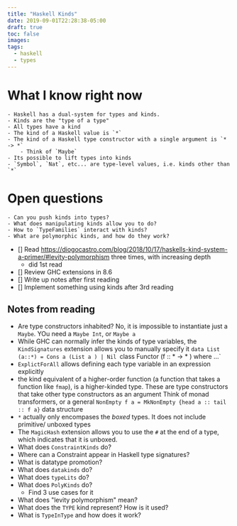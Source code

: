 ```yaml
---
title: "Haskell Kinds"
date: 2019-09-01T22:28:38-05:00
draft: true
toc: false
images:
tags:
  - haskell
  - types
---
```


# What I know right now
    - Haskell has a dual-system for types and kinds.
    - Kinds are the "type of a type"
    - All types have a kind
    - The kind of a Haskell value is `*`
    - The kind of a Haskell type constructor with a single argument is `* -> *`
        - Think of `Maybe`
    - Its possible to lift types into kinds
    - `Symbol`, `Nat`, etc... are type-level values, i.e. kinds other than `*`

# Open questions
    - Can you push kinds into types?
    - What does manipulating kinds allow you to do?
    - How to `TypeFamilies` interact with kinds?
    - What are polymorphic kinds, and how do they work?

- [] Read https://diogocastro.com/blog/2018/10/17/haskells-kind-system-a-primer/#levity-polymorphism three times, with increasing depth
    - did 1st read
- [] Review GHC extensions in 8.6
- [] Write up notes after first reading
- [] Implement something using kinds after 3rd reading


## Notes from reading
- Are type constructors inhabited?
    No, it is impossible to instantiate just a `Maybe`. YOu need a `Maybe Int`, or `Maybe a`
- While GHC can normally infer the kinds of type variables, the `KindSignatures` extension allows you to manually specify it
    `data List (a::*) = Cons a (List a ) | Nil
    `class Functor (f :: * -> * ) where ...`
- `ExplictForAll` allows defining each type variable in an expression explicitly
- the kind equivalent of a higher-order function (a function that takes a function like `fmap`), is a higher-kinded type. These are type constructors that take other type constructors as an argument
    Think of monad transformers, or a general `NonEmpty f a = MkNonEmpty {head a :: tail :: f a}` data structure
- `*` actually only encompases the _boxed_ types. It does not include primitive/ unboxed types
- The `MagicHash` extension allows you to use the `#` at the end of a type, which indicates that it is unboxed.
- What does `ConstraintKinds` do?
- Where can a Constraint appear in Haskell type signatures?
- What is datatype promotion?
- What does `datakinds` do?
- What does `typeLits` do?
- What does `PolyKinds` do?
    - Find 3 use cases for it
- What does "levity polymorphism" mean?
- What does the `TYPE` kind represent? How is it used?
- What is `TypeInType` and how does it work?
